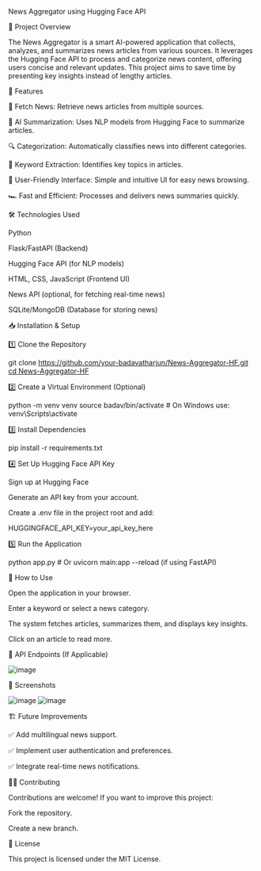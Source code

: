 News Aggregator using Hugging Face API

📌 Project Overview

The News Aggregator is a smart AI-powered application that collects, analyzes, and summarizes news articles from various sources. It leverages the Hugging Face API to process and categorize news content, offering users concise and relevant updates. This project aims to save time by presenting key insights instead of lengthy articles.

🚀 Features

📡 Fetch News: Retrieve news articles from multiple sources.

🧠 AI Summarization: Uses NLP models from Hugging Face to summarize articles.

🔍 Categorization: Automatically classifies news into different categories.

📌 Keyword Extraction: Identifies key topics in articles.

🎨 User-Friendly Interface: Simple and intuitive UI for easy news browsing.

🏎 Fast and Efficient: Processes and delivers news summaries quickly.

🛠️ Technologies Used

Python

Flask/FastAPI (Backend)

Hugging Face API (for NLP models)

HTML, CSS, JavaScript (Frontend UI)

News API (optional, for fetching real-time news)

SQLite/MongoDB (Database for storing news)

📥 Installation & Setup

1️⃣ Clone the Repository

 git clone [https://github.com/your-badavatharjun/News-Aggregator-HF.git
 cd News-Aggregator-HF](https://github.com/BadavathArjun/News-Aggregator-HF?tab=readme-ov-file)

2️⃣ Create a Virtual Environment (Optional)

 python -m venv venv
 source badav/bin/activate  # On Windows use: venv\Scripts\activate

3️⃣ Install Dependencies

 pip install -r requirements.txt

4️⃣ Set Up Hugging Face API Key

Sign up at Hugging Face

Generate an API key from your account.

Create a .env file in the project root and add:

HUGGINGFACE_API_KEY=your_api_key_here

5️⃣ Run the Application

 python app.py  # Or uvicorn main:app --reload (if using FastAPI)

🎯 How to Use

Open the application in your browser.

Enter a keyword or select a news category.

The system fetches articles, summarizes them, and displays key insights.

Click on an article to read more.

🔗 API Endpoints (If Applicable)

![image](https://github.com/user-attachments/assets/8dbf19d7-81ba-47b3-bee0-49a6ced68281)

📸 Screenshots

![image](https://github.com/user-attachments/assets/71eb5ebc-f54b-41b1-9e73-559d7639f554)
![image](https://github.com/user-attachments/assets/a54428f5-f179-4a65-9ada-4f90b2afe1c6)



🏗️ Future Improvements

✅ Add multilingual news support.

✅ Implement user authentication and preferences.

✅ Integrate real-time news notifications.

👨‍💻 Contributing

Contributions are welcome! If you want to improve this project:

Fork the repository.

Create a new branch.

📜 License

This project is licensed under the MIT License.
